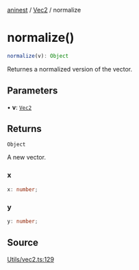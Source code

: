 [aninest](../../index.md) / [Vec2](../index.md) / normalize

# normalize()

```ts
normalize(v): Object
```

Returnes a normalized version of the vector.

## Parameters

• **v**: [`Vec2`](../type-aliases/Vec2.md)

## Returns

`Object`

A new vector.

### x

```ts
x: number;
```

### y

```ts
y: number;
```

## Source

[Utils/vec2.ts:129](https://github.com/plexigraph/aninest/blob/9c9889e/src/Utils/vec2.ts#L129)
